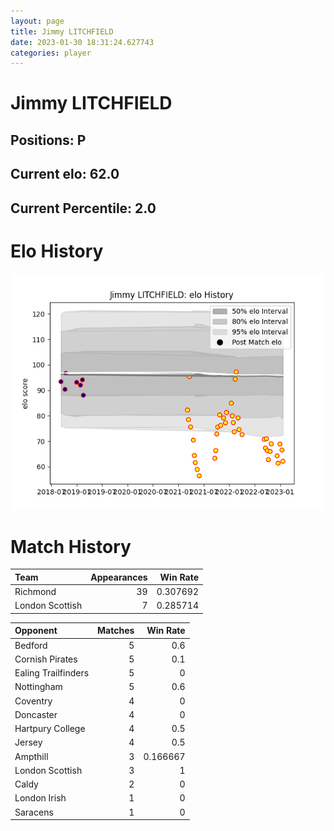 ```yaml
---  
layout: page  
title: Jimmy LITCHFIELD  
date: 2023-01-30 18:31:24.627743  
categories: player  
---
```

# Jimmy LITCHFIELD

## Positions: P

## Current elo: 62.0

## Current Percentile: 2.0

# Elo History


![elo history](history_JimmyLITCHFIELD.png)
# Match History


| Team            |   Appearances |   Win Rate |
|:----------------|--------------:|-----------:|
| Richmond        |            39 |   0.307692 |
| London Scottish |             7 |   0.285714 |

| Opponent            |   Matches |   Win Rate |
|:--------------------|----------:|-----------:|
| Bedford             |         5 |   0.6      |
| Cornish Pirates     |         5 |   0.1      |
| Ealing Trailfinders |         5 |   0        |
| Nottingham          |         5 |   0.6      |
| Coventry            |         4 |   0        |
| Doncaster           |         4 |   0        |
| Hartpury College    |         4 |   0.5      |
| Jersey              |         4 |   0.5      |
| Ampthill            |         3 |   0.166667 |
| London Scottish     |         3 |   1        |
| Caldy               |         2 |   0        |
| London Irish        |         1 |   0        |
| Saracens            |         1 |   0        |